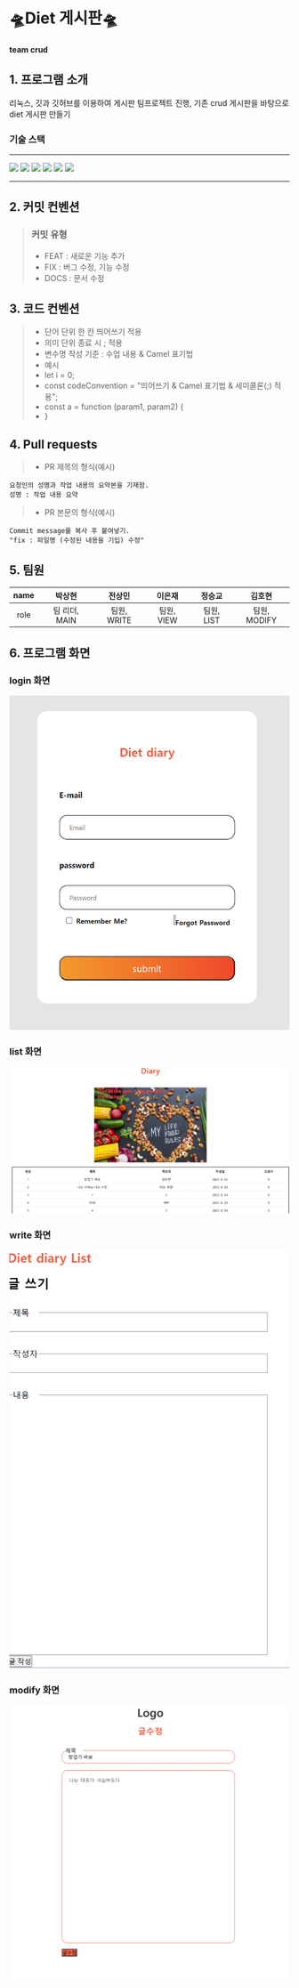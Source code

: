 # 🛸Diet 게시판🛸

#### team crud

## 1. 프로그램 소개

리눅스, 깃과 깃허브를 이용하여 게시판 팀프로젝트 진행, 기존 crud 게시판을 바탕으로 diet 게시판 만들기

### 기술 스택

---

<div>
   <img src="https://img.shields.io/badge/github-181717?style=for-the-badge&logo=github&logoColor=white">
   <img src="https://img.shields.io/badge/git-F05032?style=for-the-badge&logo=git&logoColor=white">
   <img src="https://img.shields.io/badge/Ubuntu-FFEA00?style=for-the-badge&logo=git&logoColor=white">
   <img src="https://img.shields.io/badge/javascript-000000?style=for-the-badge&logo=git&logoColor=yellow">
   <img src="https://img.shields.io/badge/html-FF4500?style=for-the-badge&logo=git&logoColor=white">
   <img src="https://img.shields.io/badge/css-0000CD?style=for-the-badge&logo=git&logoColor=white">
</div>

---

## 2. 커밋 컨벤션

> ### 커밋 유형
>
> - FEAT : 새로운 기능 추가
> - FIX : 버그 수정, 기능 수정
> - DOCS : 문서 수정

## 3. 코드 컨벤션

> - 단어 단위 한 칸 띄어쓰기 적용
> - 의미 단위 종료 시 ; 적용
> - 변수명 작성 기준 : 수업 내용 & Camel 표기법
> - 예시
> - let i = 0;
> - const codeConvention = "띄어쓰기 & Camel 표기법 & 세미콜론(;) 적용";
> - const a = function (param1, param2) {
> - }

## 4. Pull requests

> - PR 제목의 형식(예시)

    요청인의 성명과 작업 내용의 요약본을 기재함.
    성명 : 작업 내용 요약

> - PR 본문의 형식(예시)

    Commit message를 복사 후 붙여넣기.
    "fix : 파일명 (수정된 내용을 기입) 수정"

## 5. 팀원

| name |    박상현     |   전상민    |   이은재   |   정승교   |    김호현    |
| :--: | :-----------: | :---------: | :--------: | :--------: | :----------: |
| role | 팀 리더, MAIN | 팀원, WRITE | 팀원, VIEW | 팀원, LIST | 팀원, MODIFY |

## 6. 프로그램 화면

### login 화면

<img src="./public/img/login.png">

### list 화면

<img src="./public/img/list.png">

### write 화면

<img src="./public/img/write.png">

### modify 화면

<img src="./public/img/modify.png">
